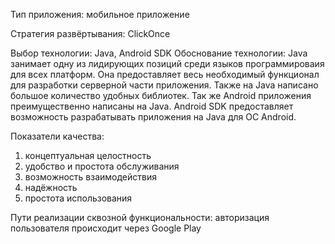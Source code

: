 Тип приложения: мобильное приложение

Стратегия развёртывания: ClickOnce

Выбор технологии: Java, Android SDK
Обоснование технологии:
  Java занимает одну из лидирующих позиций среди языков программироваия для всех платформ. Она предоставляет весь необходимый функционал для разработки серверной части приложения. Также на Java написано большое количество удобных библиотек. Так же Android приложения преимущественно написаны на Java.
Android SDK предоставляет возможность разрабатывать приложения на Java для ОС Android.

Показатели качества:
  1. концептуальная целостность
  2. удобство и простота обслуживания
  3. возможность взаимодействия
  4. надёжность
  5. простота использования
  
 Пути реализации сквозной функциональности: авторизация пользователя происходит через Google Play
